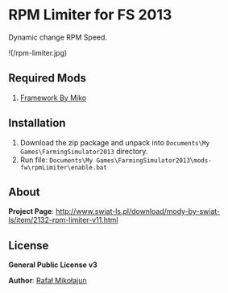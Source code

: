 # RPM Limiter for FS 2013

Dynamic change RPM Speed.

!(/rpm-limiter.jpg)

## Required Mods

1. [Framework By Miko](https://github.com/mikoweb/LS2013_FrameworkByMiko)

## Installation

1. Download the zip package and unpack into `Documents\My Games\FarmingSimulator2013` directory.
2. Run file: `Documents\My Games\FarmingSimulator2013\mods-fw\rpmLimiter\enable.bat`

## About

**Project Page**: http://www.swiat-ls.pl/download/mody-by-swiat-ls/item/2132-rpm-limiter-v11.html


## License

**General Public License v3**

**Author**: [Rafał Mikołajun](http://www.swiat-ls.pl/spolecznosc/3-miko/profile.html)
